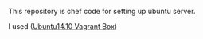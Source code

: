 This repository is chef code for setting up ubuntu server.

I used ([Ubuntu14.10 Vagrant Box](https://github.com/kraksoft/vagrant-box-ubuntu/releases/download/14.10/ubuntu-14.10-amd64.box))
